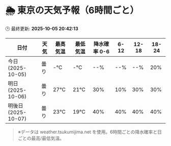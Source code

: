 # 🌦️ 東京の天気予報（6時間ごと）

🕒 最終更新: **2025-10-05 20:42:13**

| 日付 | 天気 | 最高気温 | 最低気温 | 降水確率 0-6 | 6-12 | 12-18 | 18-24 |
|------|------|----------|----------|------------|------|------|------|
| 今日 (2025-10-05) | 曇り | -℃ | -℃ | --% | --% | --% | 20% |
| 明日 (2025-10-06) | 曇り | 27℃ | 21℃ | 30% | 10% | 30% | 30% |
| 明後日 (2025-10-07) | 曇り | 23℃ | 19℃ | 40% | 40% | 40% | 40% |

> ※データは weather.tsukumijima.net を使用。6時間ごとの降水確率と日ごとの最高/最低気温。